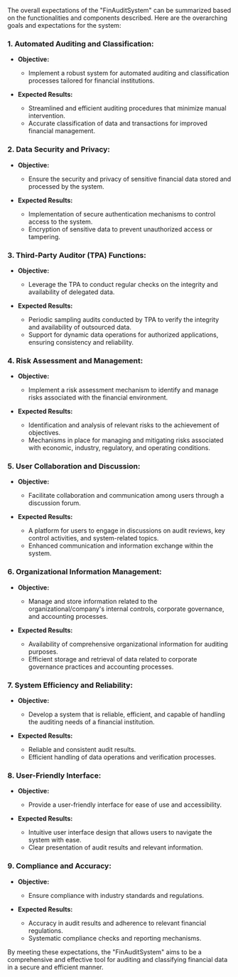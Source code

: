 The overall expectations of the "FinAuditSystem" can be summarized based on the functionalities and components described. Here are the overarching goals and expectations for the system:

### 1. Automated Auditing and Classification:

- **Objective:**

  - Implement a robust system for automated auditing and classification processes tailored for financial institutions.
- **Expected Results:**

  - Streamlined and efficient auditing procedures that minimize manual intervention.
  - Accurate classification of data and transactions for improved financial management.

### 2. Data Security and Privacy:

- **Objective:**

  - Ensure the security and privacy of sensitive financial data stored and processed by the system.
- **Expected Results:**

  - Implementation of secure authentication mechanisms to control access to the system.
  - Encryption of sensitive data to prevent unauthorized access or tampering.

### 3. Third-Party Auditor (TPA) Functions:

- **Objective:**

  - Leverage the TPA to conduct regular checks on the integrity and availability of delegated data.
- **Expected Results:**

  - Periodic sampling audits conducted by TPA to verify the integrity and availability of outsourced data.
  - Support for dynamic data operations for authorized applications, ensuring consistency and reliability.

### 4. Risk Assessment and Management:

- **Objective:**

  - Implement a risk assessment mechanism to identify and manage risks associated with the financial environment.
- **Expected Results:**

  - Identification and analysis of relevant risks to the achievement of objectives.
  - Mechanisms in place for managing and mitigating risks associated with economic, industry, regulatory, and operating conditions.

### 5. User Collaboration and Discussion:

- **Objective:**

  - Facilitate collaboration and communication among users through a discussion forum.
- **Expected Results:**

  - A platform for users to engage in discussions on audit reviews, key control activities, and system-related topics.
  - Enhanced communication and information exchange within the system.

### 6. Organizational Information Management:

- **Objective:**

  - Manage and store information related to the organizational/company's internal controls, corporate governance, and accounting processes.
- **Expected Results:**

  - Availability of comprehensive organizational information for auditing purposes.
  - Efficient storage and retrieval of data related to corporate governance practices and accounting processes.

### 7. System Efficiency and Reliability:

- **Objective:**

  - Develop a system that is reliable, efficient, and capable of handling the auditing needs of a financial institution.
- **Expected Results:**

  - Reliable and consistent audit results.
  - Efficient handling of data operations and verification processes.

### 8. User-Friendly Interface:

- **Objective:**

  - Provide a user-friendly interface for ease of use and accessibility.
- **Expected Results:**

  - Intuitive user interface design that allows users to navigate the system with ease.
  - Clear presentation of audit results and relevant information.

### 9. Compliance and Accuracy:

- **Objective:**

  - Ensure compliance with industry standards and regulations.
- **Expected Results:**

  - Accuracy in audit results and adherence to relevant financial regulations.
  - Systematic compliance checks and reporting mechanisms.

By meeting these expectations, the "FinAuditSystem" aims to be a comprehensive and effective tool for auditing and classifying financial data in a secure and efficient manner.
